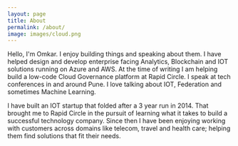 ```yaml
---
layout: page
title: About
permalink: /about/
image: images/cloud.png
---
```


Hello, I'm Omkar. I enjoy building things and speaking about them. I have helped design and develop enterprise facing Analytics, Blockchain and IOT solutions running on Azure and AWS. At the time of writing I am helping build a low-code Cloud Governance platform at Rapid Circle. I speak at tech conferences in and around Pune. I love talking about IOT, Federation and sometimes Machine Learning.

I have built an IOT startup that folded after a 3 year run in 2014. That brought me to Rapid Circle in the pursuit of learning what it takes to build a successful technology company. Since then I have been enjoying working with customers across domains like telecom, travel and health care; helping them find solutions that fit their needs.
